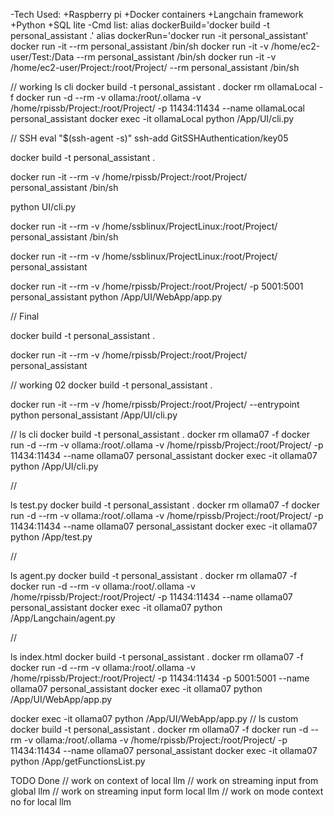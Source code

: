 -Tech Used:
	+Raspberry pi
	+Docker containers
	+Langchain framework
	+Python
	+SQL lite
-Cmd list:
	alias dockerBuild='docker build -t personal_assistant .'
	alias dockerRun='docker run -it personal_assistant'
	docker run -it --rm personal_assistant /bin/sh
	docker run -it -v /home/ec2-user/Test:/Data --rm personal_assistant /bin/sh
	docker run -it -v /home/ec2-user/Project:/root/Project/ --rm personal_assistant /bin/sh

//
working
ls cli
docker build -t personal_assistant .
docker rm ollamaLocal -f
docker run -d --rm -v ollama:/root/.ollama -v /home/rpissb/Project:/root/Project/ -p 11434:11434 --name ollamaLocal personal_assistant
docker exec -it ollamaLocal python /App/UI/cli.py

// SSH 
eval "$(ssh-agent -s)"
ssh-add GitSSHAuthentication/key05

docker build -t personal_assistant .

docker run -it --rm -v /home/rpissb/Project:/root/Project/ personal_assistant /bin/sh 

python UI/cli.py

docker run -it --rm -v /home/ssblinux/ProjectLinux:/root/Project/ personal_assistant /bin/sh 

docker run -it --rm -v /home/ssblinux/ProjectLinux:/root/Project/ personal_assistant

docker run -it --rm -v /home/rpissb/Project:/root/Project/ -p 5001:5001 personal_assistant python /App/UI/WebApp/app.py

// Final

docker build -t personal_assistant .

docker run -it --rm -v /home/rpissb/Project:/root/Project/ personal_assistant


// working 02
docker build -t personal_assistant .

docker run -it --rm -v /home/rpissb/Project:/root/Project/ --entrypoint python personal_assistant /App/UI/cli.py

//
ls cli
docker build -t personal_assistant .
docker rm ollama07 -f
docker run -d --rm -v ollama:/root/.ollama -v /home/rpissb/Project:/root/Project/ -p 11434:11434 --name ollama07 personal_assistant
docker exec -it ollama07 python /App/UI/cli.py


//

ls test.py
docker build -t personal_assistant .
docker rm ollama07 -f
docker run -d --rm -v ollama:/root/.ollama -v /home/rpissb/Project:/root/Project/ -p 11434:11434 --name ollama07 personal_assistant
docker exec -it ollama07 python /App/test.py

//

ls agent.py
docker build -t personal_assistant .
docker rm ollama07 -f
docker run -d --rm -v ollama:/root/.ollama -v /home/rpissb/Project:/root/Project/ -p 11434:11434 --name ollama07 personal_assistant
docker exec -it ollama07 python /App/Langchain/agent.py
 
 //


ls index.html
docker build -t personal_assistant .
docker rm ollama07 -f
docker run -d --rm -v ollama:/root/.ollama -v /home/rpissb/Project:/root/Project/ -p 11434:11434 -p 5001:5001 --name ollama07 personal_assistant
docker exec -it ollama07 python /App/UI/WebApp/app.py
 
docker exec -it ollama07 python /App/UI/WebApp/app.py
 //
ls custom
docker build -t personal_assistant .
docker rm ollama07 -f
docker run -d --rm -v ollama:/root/.ollama -v /home/rpissb/Project:/root/Project/ -p 11434:11434 --name ollama07 personal_assistant
docker exec -it ollama07 python /App/getFunctionsList.py

TODO
Done // work on context of local llm
// work on streaming input from global llm
// work on streaming input form local llm
// work on mode context no for local llm